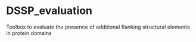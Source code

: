 # DSSP_evaluation
Toolbox to evaluate the presence of additional flanking structural elements in protein domains
